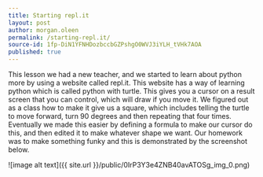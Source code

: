 ```yaml
---
title: Starting repl.it
layout: post
author: morgan.oleen
permalink: /starting-repl.it/
source-id: 1fp-DiN1YFNHDozbccbGZPshgO0WVJ3iYLH_tVHk7AOA
published: true
---
```

This lesson we had a new teacher, and we started to learn about python more by using a website called repl.it. This website has a way of learning python which is called python with turtle. This gives you a cursor on a result screen that you can control, which will draw if you move it. We figured out as a class how to make it give us a square, which includes telling the turtle to move forward, turn 90 degrees and then repeating that four times. Eventually we made this easier by defining a formula to make our cursor do this, and then edited it to make whatever shape we want. Our homework was to make something funky and this is demonstrated by the screenshot below.

![image alt text]({{ site.url }}/public/0IrP3Y3e4ZNB40avATOSg_img_0.png)

